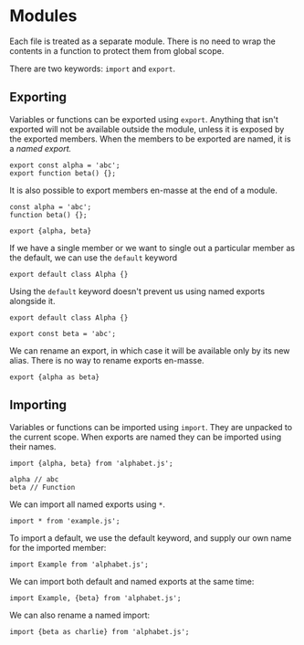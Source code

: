 # Modules

Each file is treated as a separate module. There is no need to wrap the contents in a function to protect them from global scope.

There are two keywords: `import` and `export`.

## Exporting

Variables or functions can be exported using `export`. Anything that isn't exported will not be available outside the module, unless it is exposed by the exported members. When the members to be exported are named, it is a _named export._

```
export const alpha = 'abc';
export function beta() {};
```

It is also possible to export members en-masse at the end of a module.

```
const alpha = 'abc';
function beta() {};

export {alpha, beta}
```

If we have a single member or we want to single out a particular member as the default,  we can use the `default` keyword

```
export default class Alpha {}
```

Using the `default` keyword doesn't prevent us using named exports alongside it. 

```
export default class Alpha {}

export const beta = 'abc';
```

We can rename an export, in which case it will be available only by its new alias. There is no way to rename exports en-masse.

```
export {alpha as beta}
```

## Importing

Variables or functions can be imported using `import`. They are unpacked to the current scope. When exports are named they can be imported using their names.

```
import {alpha, beta} from 'alphabet.js';

alpha // abc
beta // Function
```

We can import all named exports using `*`.

```
import * from 'example.js';
```

To import a default, we use the default keyword, and supply our own name for the imported member:

```
import Example from 'alphabet.js';
```

We can import both default and named exports at the same time:

```
import Example, {beta} from 'alphabet.js';
```

We can also rename a named import:

```
import {beta as charlie} from 'alphabet.js';
```



